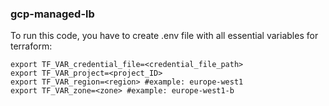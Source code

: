 ### gcp-managed-lb

To run this code, you have to create .env file with all essential variables for terraform:
```
export TF_VAR_credential_file=<credential_file_path>
export TF_VAR_project=<project_ID>
export TF_VAR_region=<region> #example: europe-west1
export TF_VAR_zone=<zone> #example: europe-west1-b
```

